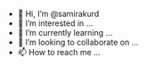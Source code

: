 - 👋 Hi, I’m @samirakurd
- 👀 I’m interested in ...
- 🌱 I’m currently learning ...
- 💞️ I’m looking to collaborate on ...
- 📫 How to reach me ...

<!---
samirakurd/samirakurd is a ✨ special ✨ repository because its `README.md` (this file) appears on your GitHub profile.
You can click the Preview link to take a look at your changes.
--->
